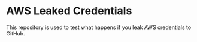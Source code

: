 # AWS Leaked Credentials

This repository is used to test what happens if you leak AWS credentials to GitHub.
